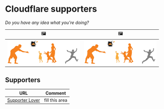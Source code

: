 # Cloudflare supporters


_Do you have any idea what you're doing?_

| 🖼 | 🖼 |
| --- | --- |
| ![](image/runbeforeitstoolate.jpg) | ![](image/runbeforeitstoolate.jpg) |


## Supporters

[//]: # (do not edit this line; cflovers)

| URL | Comment |
| --- | --- |
| [Supporter Lover](who.was) | fill this area |

